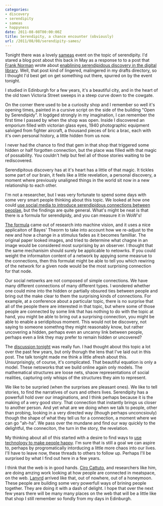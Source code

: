 ```yaml
---
categories:
- discovery
- serendipity
- sameas
- happyness
date: 2011-08-08T00:00:00Z
title: Serendipity, a chance encounter (obviously)
url: /2011/08/08/serendipity-sames/
---
```


Tonight there was a lovely [sameas][sameas] event on the topic of serendipity. I'd stared a blog post about this back in May as a response to to a post that [Frank Norman][fn] wrote about [enablining serendipidous discovery in the digital library][post]. Well, that post kind of lingered, malingered in my drafts directory, so I thought I'd best get on get something out there, spurred on by the event tonight.

I studied in Edinburgh for a few years, it's a beautiful city, and in the heart of the old town Victoria Street sweeps 
in a steep curve down to the cowgate. 

On the corner there used to be a curiosity shop and I remember so well it's opening times, painted in a cursive script on the side of the building "Open by Serendipidy". It logdged strongly in my imagination, I can remember the first time I passed by when the shop was open. Inside I discovered an emporium filled with victorian glass eyes, 1940 photographic equipment salviged from fighter aircraft, a thousand pieces of bric a brac, each with it's own personal history, a little hidden from us now. 

I never had the chance to find that gem in that shop that triggered some hidden or half forgotten connection, but the place was filled with that magic of possability. You couldn't help but feel all of those stories waiting to be rediscovered. 

Serendipitous discovery has at it's heart has a little of that magic. It tickles some part of our brain, it feels like a little revelation, a personal discovery, a moment where previously unaligned things in the world sit now in a new relationship to each other.

I'm not a researcher, but I was very fortunate to spend some days with some very smart people thinking about this topic. We looked at how one could [use social media to introduce serendipidous connections between peoplae][paper], but the findings are quite general. What's might be neat is that there is a formula for serendipidy, and you can measure it in WoW's! 

[The formula][wows] came out of research into machine vision, and it uses a nice applicaiton of Bayes' Theorm to take into account how we re-adjust to the new and how a change in a stimulus fades as it becomes familliar. The original paper looked images, and tried to determine what chagne in an image would be considered most surprising by an observer. I thought that the same mechanisim should surely be applicable to netowrks. If you could weight the informaiton content of a network by appying some measrue to the connections, then this formulat might be able to tell you which rewiring of the network for a given node would be the most surprising connection for that node. 

Our social netowrks are not composed of simple connections. We have many different connections of many different types. I wondered whether one could mine into the hidden or partially obsured ties between people and bring out the make clear to them the surprising kinds of connections. For example, at a conference about a particular topic, there is no surprise that all of the people there are interested in that topic, but where some of those people are connected by some link that has nothing to do with the topic at hand, you might be able to bring out a surprising connection, you might be able to enable a seridipitous moment. This would not be discovery, not saying to someone somethng they might reasonably know, but rather uncovering a hidden, perhaps even an uncanny link between people, perhaps even a link they may prefer to remain hidden or uncovered?

The [discussion tonight][sameasser] was really fun. I had thought about this topic a lot over the past few years, but only thorugh the lens that I've laid out in this post. The talk tonight made me think a little afresh about this. Unsurprisingly, of course, it's complicated. That beautiful equation is only a model. These netoworks that we build online again only models. The mathematical structures are loose nets, shaow representations of social realities, capturing only whisps of the structures they aim to represent. 

We like to be surpried (when the surprises are pleasant ones). We like to tell stories, to find the narratives of ours and others lives. Serendipity has a powerfull hold over our imaginations, and I think perhaps because it is the making of a very good story. That connection that instantly brings us closer to another person. And yet what are we doing when we talk to people, other than probing, looking in a very directed way (though perhaps unconcsiouly) though the shape of what they tell us for a connection, a moment where we can go "ah-ha". We pass over the mundane and find our way quickly to the delightful, the conneciton, the turn in the story, the revelation. 

My thinking about all of this started with a desire to find ways to [use technology to make people happy][pres]. I'm sure that is still a goal we can aspire to, perhaps by progromatically intorducing a little more chaos into our lives. I'll have to leave now, these threads to others to follow up. Perhaps I'll be surprised by what I find out here in a few years.  

I think that the web is in good hands. [Ciro Cattuto][ciro], and researchers like him, are doing amzing work looking at how people are connected in meatspace, on the web. [Lanyrd][lan] arrived like that, out of nowhere, out of a honeymoon. These people are building some very powerfull ways of brining people together. They are doing it with a dash of delight. I hope that over the next few years there will be many many places on the web that will be a little like that shop I still remember so fondly from my days in Edinburgh.


[fn]: http://occamstypewriter.org/blog/author/fnorman/
[post]: http://occamstypewriter.org/trading-knowledge/2011/05/17/the-challenge-of-going-beyond/ 
[pic]: http://farm5.static.flickr.com/4106/4842199640_3a86b7b7a0.jpg
[paper]: http://eprints.ecs.soton.ac.uk/17000/ 
[wows]: http://ilab.usc.edu/surprise/
[ciro]: http://isiosf.isi.it/~cattuto/
[sameasser]: http://sameas.us/events/serendipity
[sameas]: http://sameas.us/
[pres]: http://www.slideshare.net/IanMulvany/integrating-everyting-presentation
[lan]: http://lanyrd.com/


